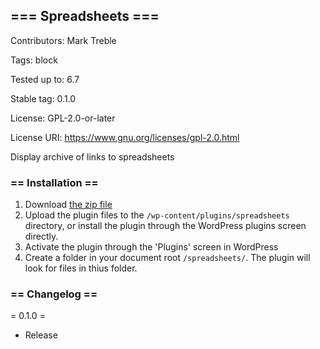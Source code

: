 ## === Spreadsheets ===
Contributors:      Mark Treble

Tags:              block

Tested up to:      6.7

Stable tag:        0.1.0

License:           GPL-2.0-or-later

License URI:       https://www.gnu.org/licenses/gpl-2.0.html

Display archive of links to spreadsheets

### == Installation ==

1. Download [the zip file](spreadsheets.zip)
1. Upload the plugin files to the `/wp-content/plugins/spreadsheets` directory, or install the plugin through the WordPress plugins screen directly.
1. Activate the plugin through the 'Plugins' screen in WordPress
1. Create a folder in your document root `/spreadsheets/`. The plugin will look for files in thius folder.

### == Changelog ==

= 0.1.0 =
* Release
